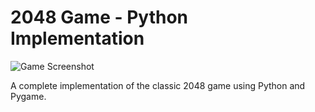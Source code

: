 # 2048 Game - Python Implementation

![Game Screenshot](assets/screenshot.png)

A complete implementation of the classic 2048 game using Python and Pygame.